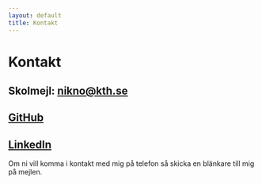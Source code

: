 ```yaml
---
layout: default
title: Kontakt
---
```


# Kontakt

## Skolmejl: nikno@kth.se
## [GitHub](https://github.com/KebabKent/)  
## [LinkedIn](https://www.linkedin.com/in/nikodemus-ohm-a1656824b/)

Om ni vill komma i kontakt med mig på telefon så skicka en blänkare till mig på mejlen.
